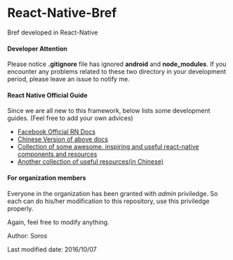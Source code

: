 # React-Native-Bref
Bref developed in React-Native

#### Developer Attention

Please notice **.gitignore** file has ignored **android** and **node_modules**. If you encounter any problems related to these two directory in your development period, please leave an issue to notify me.

#### React Native Official Guide

Since we are all new to this framework, below lists some development guides. (Feel free to add your own advices)

- [Facebook Official RN Docs](https://facebook.github.io/react-native/)
- [Chinese Version of above docs](http://reactnative.cn/docs/0.31/getting-started.html)
- [Collection of some awesome, inspiring and useful react-native components and resources](https://github.com/jondot/awesome-react-native)
- [Another collection of useful resources(in Chinese)](https://github.com/reactnativecn/react-native-guide)

#### For organization members

Everyone in the organization has been granted with *admin* priviledge. So each can do his/her modification to this repository, use this priviledge properly. 

Again, feel free to modify anything.



Author: Soros

Last modified date:  2016/10/07